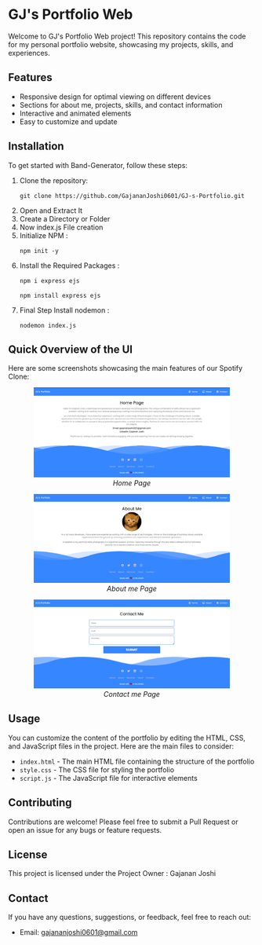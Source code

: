 <h1>GJ's Portfolio Web</h1>

<p>Welcome to GJ's Portfolio Web project! This repository contains the code for my personal portfolio website, showcasing my projects, skills, and experiences.</p>

<h2 id="features">Features</h2>
<ul>
    <li>Responsive design for optimal viewing on different devices</li>
    <li>Sections for about me, projects, skills, and contact information</li>
    <li>Interactive and animated elements</li>
    <li>Easy to customize and update</li>
</ul>

<h2 id="installation">Installation</h2>
<p>To get started with Band-Generator, follow these steps:</p>
<ol>
    <li>Clone the repository:</li> 
    <pre><code>git clone https://github.com/GajananJoshi0601/GJ-s-Portfolio.git</code></pre>
    <li>Open and Extract It</li>
    <li>Create a Directory or Folder</li>
    <li>Now index.js File creation</li>
    <li>Initialize NPM : </li>
    <pre><code>npm init -y</code></pre>
    <li>Install the Required Packages : </li>
    <pre><code>npm i express ejs </code></pre>
    <pre><code>npm install express ejs </code></pre>
    <li>Final Step Install nodemon : </li>
    <pre><code>nodemon index.js</code></pre>
    
</ol>
<h2 id="overview">Quick Overview of the UI</h2>
<p>Here are some screenshots showcasing the main features of our Spotify Clone:</p>

<p align="center">
    <img src="./SS/ss-1.jpg" alt="Home Page" width="400">
    <br>
    <em>Home Page</em>
</p>

<p align="center">
    <img src="./SS/ss-2.jpg" alt="Generated Name" width="400">
    <br>
    <em>About me Page</em>
</p>

<p align="center">
    <img src="./SS/ss-3.jpg" alt="Generated Name" width="400">
    <br>
    <em>Contact me Page</em>
</p>

<h2 id="usage">Usage</h2>
<p>You can customize the content of the portfolio by editing the HTML, CSS, and JavaScript files in the project. Here are the main files to consider:</p>
<ul>
    <li><code>index.html</code> - The main HTML file containing the structure of the portfolio</li>
    <li><code>style.css</code> - The CSS file for styling the portfolio</li>
    <li><code>script.js</code> - The JavaScript file for interactive elements</li>
</ul>

<h2 id="contributing">Contributing</h2>
<p>Contributions are welcome! Please feel free to submit a Pull Request or open an issue for any bugs or feature requests.</p>

<h2 id="license">License</h2>
<p>This project is licensed under the Project Owner : Gajanan Joshi</p>

<h2 id="contact">Contact</h2>
<p>If you have any questions, suggestions, or feedback, feel free to reach out:</p>
<ul>
    <li>Email: <a href="mailto:gajananjoshi0601@gmail.com">gajananjoshi0601@gmail.com</a></li>
    

